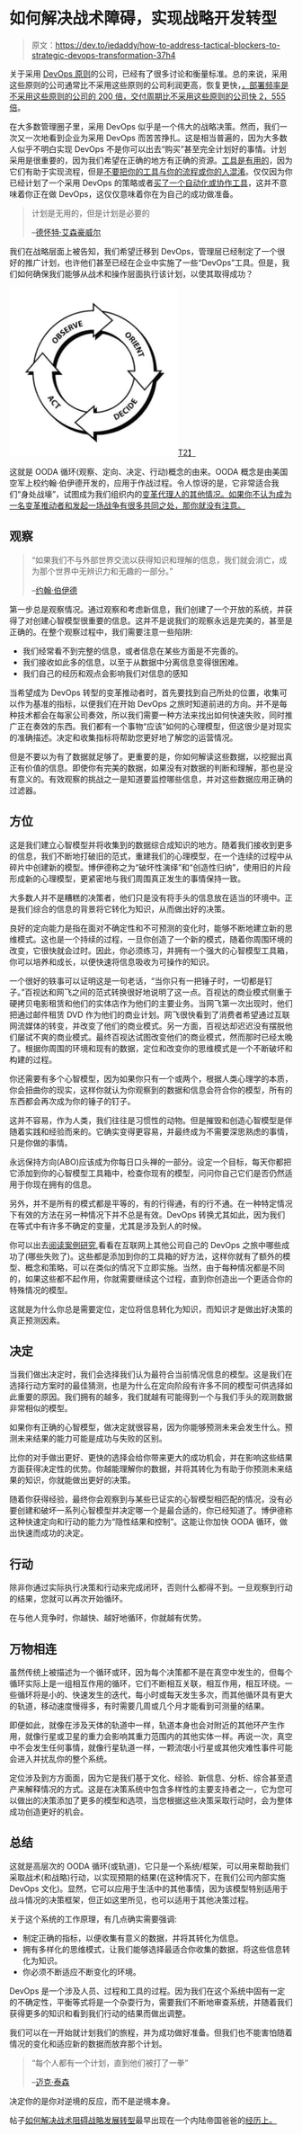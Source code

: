 # 如何解决战术障碍，实现战略开发转型

> 原文：<https://dev.to/iedaddy/how-to-address-tactical-blockers-to-strategic-devops-transformation-37h4>

关于采用 [DevOps 原则](http://iedaddy.com/2016/10/implementing-devops-principles/)的公司，已经有了很多讨论和衡量标准。总的来说，采用这些原则的公司通常比不采用这些原则的公司利润更高，恢复更快，[，部署频率是不采用这些原则的公司的 200 倍，交付周期比不采用这些原则的公司快 2，555 倍](https://www.theregister.co.uk/2017/06/06/state_of_devops_low_performers_are_fast_but_ignore_quality/)。

在大多数管理圈子里，采用 DevOps 似乎是一个伟大的战略决策。然而，我们一次又一次地看到企业为采用 DevOps 而苦苦挣扎。这是相当普遍的，因为大多数人似乎不明白实现 DevOps 不是你可以出去“购买”甚至完全计划好的事情。计划采用是很重要的，因为我们希望在正确的地方有正确的资源。[工具是有用的](https://dev.to/iedaddy/focus-on-devops-core-tool-categories-14lj-temp-slug-5838912)，因为它们有助于实现流程，但是[不要把你的工具与你的流程或你的人混淆](http://iedaddy.com/2017/03/devops-job-title-tools-or-process/)。仅仅因为你已经计划了一个采用 DevOps 的策略或者[买了一个自动化或协作工具](https://dev.to/iedaddy/focus-on-devops-core-tool-categories-14lj-temp-slug-5838912)，这并不意味着你正在做 DevOps，这仅仅意味着你在为自己的成功做准备。

> 计划是无用的，但是计划是必要的
> 
> –[德怀特·艾森豪威尔](https://en.wikipedia.org/wiki/Dwight_D._Eisenhower)

我们在战略层面上被告知，我们希望迁移到 DevOps，管理层已经制定了一个很好的推广计划，也许他们甚至已经在企业中实施了一些“DevOps”工具。但是，我们如何确保我们能够从战术和操作层面执行该计划，以使其取得成功？

[![](img/23145d3ef618dfc38e7287e96c2e27f9.png)T2】](http://iedaddy.com/wp-content/uploads/2018/01/OODA-loop.png)

这就是 OODA 循环(观察、定向、决定、行动)概念的由来。OODA 概念是由美国空军上校约翰·伯伊德开发的，应用于作战过程。令人惊讶的是，它非常适合我们“身处战壕”，试图成为我们组织内的[变革代理人的其他情况。如果你不认为成为一名变革推动者和发起一场战争有很多共同之处，那你就没有注意。](http://searchcio.techtarget.com/definition/change-agent)

## 观察

> “如果我们不与外部世界交流以获得知识和理解的信息，我们就会消亡，成为那个世界中无辨识力和无趣的一部分。”
> 
> –[约翰·伯伊德](https://en.wikipedia.org/wiki/John_Boyd_(military_strategist))

第一步总是观察情况。通过观察和考虑新信息，我们创建了一个开放的系统，并获得了对创建心智模型很重要的信息。这并不是说我们的观察永远是完美的，甚至是正确的。在整个观察过程中，我们需要注意一些陷阱:

*   我们经常看不到完整的信息，或者信息在某些方面是不完善的。
*   我们接收如此多的信息，以至于从数据中分离信息变得很困难。
*   我们自己的经历和观点会影响我们对信息的感知

当希望成为 DevOps 转型的变革推动者时，首先要找到自己所处的位置，收集可以作为基准的指标，以便我们在开始 DevOps 之旅时知道前进的方向。并不是每种技术都会在每家公司奏效，所以我们需要一种方法来找出如何快速失败，同时推广正在奏效的东西。我们都有一个事物“应该”如何的心理模型，但这很少是对现实的准确描述。决定和收集指标将帮助您更好地了解您的运营情况。

但是不要以为有了数据就足够了。更重要的是，你如何解读这些数据，以挖掘出真正有价值的信息。即使你有完美的数据，如果没有对数据的判断和理解，那也是没有意义的。有效观察的挑战之一是知道要监控哪些信息，并对这些数据应用正确的过滤器。

## 方位

这是我们建立心智模型并将收集到的数据综合成知识的地方。随着我们接收到更多的信息，我们不断地打破旧的范式，重建我们的心理模型，在一个连续的过程中从碎片中创建新的模型。博伊德称之为“破坏性演绎”和“创造性归纳”，使用旧的片段形成新的心理模型，更紧密地与我们周围真正发生的事情保持一致。

大多数人并不是糟糕的决策者，他们只是没有将手头的信息放在适当的环境中。正是我们综合的信息的背景将它转化为知识，从而做出好的决策。

良好的定向能力是指在面对不确定性和不可预测的变化时，能够不断地建立新的思维模式。这也是一个持续的过程，一旦你创造了一个新的模式，随着你周围环境的改变，它很快就会过时。因此，你必须练习，并拥有一个强大的心智模型工具箱，你可以培养和成长，以便快速将信息吸收为可操作的知识。

一个很好的轶事可以证明这是一句老话，“当你只有一把锤子时，一切都是钉子。”百视达和网飞之间的范式转换很好地说明了这一点。百视达的商业模式侧重于硬拷贝电影租赁和他们的实体店作为他们的主要业务。当网飞第一次出现时，他们把通过邮件租赁 DVD 作为他们的商业计划。网飞很快看到了消费者希望通过互联网流媒体的转变，并改变了他们的商业模式。另一方面，百视达却迟迟没有摆脱他们屡试不爽的商业模式。最终百视达试图改变他们的商业模式，然而那时已经太晚了。根据你周围的环境和现有的数据，定位和改变你的思维模式是一个不断破坏和构建的过程。

你还需要有多个心智模型，因为如果你只有一个或两个，根据人类心理学的本质，你会扭曲你的现实，这样你就认为你观察到的数据和信息会符合你的模型，所有的东西都会再次成为你的锤子的钉子。

这并不容易，作为人类，我们往往是习惯性的动物。但是摧毁和创造心智模型是伴随着实践和经验而来的。它确实变得更容易，并最终成为不需要深思熟虑的事情，只是你做的事情。

永远保持方向(ABO)应该成为你每日口头禅的一部分。设定一个目标，每天你都把它添加到你的心智模型工具箱中，检查你现有的模型，问问你自己它们是否仍然适用于你现在拥有的信息。

另外，并不是所有的模式都是平等的，有的行得通，有的行不通。在一种特定情况下有效的方法在另一种情况下并不总是有效。DevOps 转换尤其如此，因为我们在等式中有许多不确定的变量，尤其是涉及到人的时候。

你可以出去[阅读案例研究](https://dzone.com/articles/devops-use-cases),看看在互联网上其他公司自己的 DevOps 之旅中哪些成功了(哪些失败了)。这些都是添加到你的工具箱的好方法，这样你就有了额外的模型、概念和策略，可以在类似的情况下立即实施。当然，由于每种情况都是不同的，如果这些都不起作用，你就需要继续这个过程，直到你创造出一个更适合你的特殊情况的模型。

这就是为什么你总是需要定位，定位将信息转化为知识，而知识才是做出好决策的真正预测因素。

## 决定

当我们做出决定时，我们会选择我们认为最符合当前情况信息的模型。这是我们在选择行动方案时的最佳猜测，也是为什么在定向阶段有许多不同的模型可供选择如此重要的原因。我们拥有的越多，我们就越有可能得到一个与我们手头的观测数据非常相似的模型。

如果你有正确的心智模型，做决定就很容易，因为你能够预测未来会发生什么。预测未来结果的能力可能是成功与失败的区别。

比你的对手做出更好、更快的选择会给你带来更大的成功机会，并在影响这些结果方面获得决定性的优势。你越能理解你的数据，并将其转化为有助于你预测未来结果的知识，你就能做出更好的决策。

随着你获得经验，最终你会观察到与某些已证实的心智模型相匹配的情况，没有必要创建和破坏一系列心智模型并决定哪一个是最合适的，你已经知道了。博伊德称这种快速定向和行动的能力为“隐性结果和控制”。这能让你加快 OODA 循环，做出快速而成功的决定。

## 行动

除非你通过实际执行决策和行动来完成闭环，否则什么都得不到。一旦观察到行动的结果，您就可以再次开始循环。

在与他人竞争时，你越快、越好地循环，你就越有优势。

## 万物相连

虽然传统上被描述为一个循环或环，因为每个决策都不是在真空中发生的，但每个循环实际上是一组相互作用的循环，它们不断相互关联，相互作用，相互环绕。一些循环将是小的、快速发生的迭代，每小时或每天发生多次，而其他循环具有更大的轨道，移动速度慢得多，有时需要几周或几个月才能看到可测量的结果。

即便如此，就像在涉及天体的轨道中一样，轨道本身也会对附近的其他环产生作用，就像行星或卫星的重力会影响其重力范围内的其他实体一样。再说一次，真空中不会发生任何事情，就像行星轨道一样，一颗流氓小行星或其他灾难性事件可能会进入并扰乱你的整个系统。

定位涉及到方方面面，因为它是我们基于文化、经验、新信息、分析、综合甚至遗产来解释情况的方式。这是在决策系统中包含多样性的主要支持者之一，它为您可以做出的决策添加了更多的模型和选项，当您根据这些决策采取行动时，会为整体成功创造更好的机会。

## 总结

这就是高层次的 OODA 循环(或轨道)，它只是一个系统/框架，可以用来帮助我们采取战术(和战略)行动，以实现预期的结果(在这种情况下，在我们公司内部实施 DevOps 文化)。显然，它可以应用于生活中的其他事情，因为该模型特别适用于战斗情况的决策框架，但正如这里所见，也可以适用于其他决策过程。

关于这个系统的工作原理，有几点确实需要强调:

*   制定正确的指标，以便收集有意义的数据，并将其转化为信息。
*   拥有多样化的思维模式，让我们能够选择最适合你收集的数据，将这些信息转化为知识。
*   你必须不断适应不断变化的环境。

DevOps 是一个涉及人员、过程和工具的过程。因为我们在这个系统中固有一定的不确定性，平衡等式将是一个杂耍行为，需要我们不断地审查系统，并随着我们获得更多的知识和看到我们行动的结果而做出调整。

我们可以在一开始就计划我们的旅程，并为成功做好准备。但我们也不能害怕随着情况的变化和适应新的数据而放弃那个计划。

> “每个人都有一个计划，直到他们被打了一拳”
> 
> –[迈克·泰森](https://en.wikipedia.org/wiki/Mike_Tyson)

决定你的是你对逆境的反应，而不是逆境本身。

帖子[如何解决战术阻碍战略发展转型](http://iedaddy.com/2018/01/address-tactical-blockers-strategic-devops-transformation/)最早出现在一个内陆帝国爸爸的[经历上。](http://iedaddy.com)
